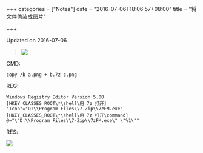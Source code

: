 +++
categories = ["Notes"]
date = "2016-07-06T18:06:57+08:00"
title = "将文件伪装成图片"

+++

<!--more-->

Updated on 2016-07-06

> ![](/uploads/file-into-picture.png)

CMD:
```
copy /b a.png + b.7z c.png
```

REG:
```
Windows Registry Editor Version 5.00
[HKEY_CLASSES_ROOT\*\shell\用 7z 打开]
"Icon"="D:\\Program Files\\7-Zip\\7zFM.exe"
[HKEY_CLASSES_ROOT\*\shell\用 7z 打开\command]
@="\"D:\\Program Files\\7-Zip\\7zFM.exe\" \"%1\""
```

RES:

![](/uploads/file-into-picture2.png)

